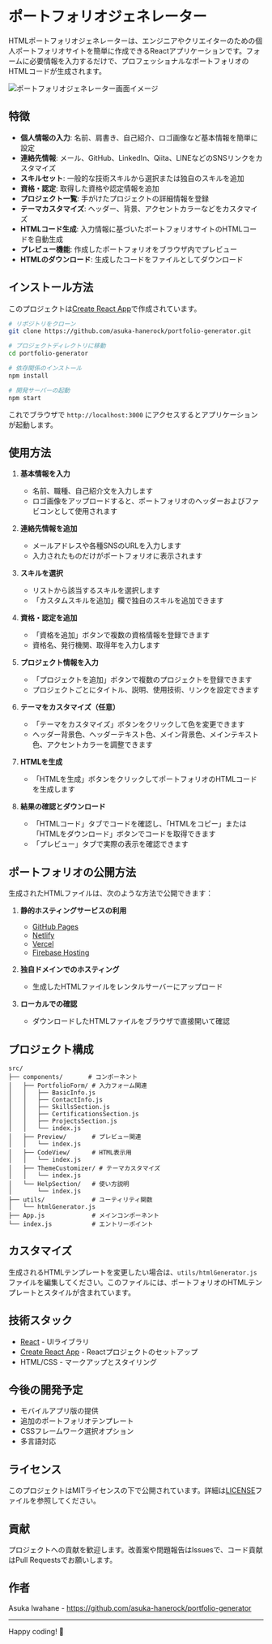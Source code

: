 # ポートフォリオジェネレーター

HTMLポートフォリオジェネレーターは、エンジニアやクリエイターのための個人ポートフォリオサイトを簡単に作成できるReactアプリケーションです。フォームに必要情報を入力するだけで、プロフェッショナルなポートフォリオのHTMLコードが生成されます。

![ポートフォリオジェネレーター画面イメージ](screenshot.png)

## 特徴

- **個人情報の入力**: 名前、肩書き、自己紹介、ロゴ画像など基本情報を簡単に設定
- **連絡先情報**: メール、GitHub、LinkedIn、Qiita、LINEなどのSNSリンクをカスタマイズ
- **スキルセット**: 一般的な技術スキルから選択または独自のスキルを追加
- **資格・認定**: 取得した資格や認定情報を追加
- **プロジェクト一覧**: 手がけたプロジェクトの詳細情報を登録
- **テーマカスタマイズ**: ヘッダー、背景、アクセントカラーなどをカスタマイズ
- **HTMLコード生成**: 入力情報に基づいたポートフォリオサイトのHTMLコードを自動生成
- **プレビュー機能**: 作成したポートフォリオをブラウザ内でプレビュー
- **HTMLのダウンロード**: 生成したコードをファイルとしてダウンロード

## インストール方法

このプロジェクトは[Create React App](https://github.com/facebook/create-react-app)で作成されています。

```bash
# リポジトリをクローン
git clone https://github.com/asuka-hanerock/portfolio-generator.git

# プロジェクトディレクトリに移動
cd portfolio-generator

# 依存関係のインストール
npm install

# 開発サーバーの起動
npm start
```

これでブラウザで `http://localhost:3000` にアクセスするとアプリケーションが起動します。

## 使用方法

1. **基本情報を入力**
   - 名前、職種、自己紹介文を入力します
   - ロゴ画像をアップロードすると、ポートフォリオのヘッダーおよびファビコンとして使用されます

2. **連絡先情報を追加**
   - メールアドレスや各種SNSのURLを入力します
   - 入力されたものだけがポートフォリオに表示されます

3. **スキルを選択**
   - リストから該当するスキルを選択します
   - 「カスタムスキルを追加」欄で独自のスキルを追加できます

4. **資格・認定を追加**
   - 「資格を追加」ボタンで複数の資格情報を登録できます
   - 資格名、発行機関、取得年を入力します

5. **プロジェクト情報を入力**
   - 「プロジェクトを追加」ボタンで複数のプロジェクトを登録できます
   - プロジェクトごとにタイトル、説明、使用技術、リンクを設定できます

6. **テーマをカスタマイズ（任意）**
   - 「テーマをカスタマイズ」ボタンをクリックして色を変更できます
   - ヘッダー背景色、ヘッダーテキスト色、メイン背景色、メインテキスト色、アクセントカラーを調整できます

7. **HTMLを生成**
   - 「HTMLを生成」ボタンをクリックしてポートフォリオのHTMLコードを生成します

8. **結果の確認とダウンロード**
   - 「HTMLコード」タブでコードを確認し、「HTMLをコピー」または「HTMLをダウンロード」ボタンでコードを取得できます
   - 「プレビュー」タブで実際の表示を確認できます

## ポートフォリオの公開方法

生成されたHTMLファイルは、次のような方法で公開できます：

1. **静的ホスティングサービスの利用**
   - [GitHub Pages](https://pages.github.com/)
   - [Netlify](https://www.netlify.com/)
   - [Vercel](https://vercel.com/)
   - [Firebase Hosting](https://firebase.google.com/docs/hosting)

2. **独自ドメインでのホスティング**
   - 生成したHTMLファイルをレンタルサーバーにアップロード

3. **ローカルでの確認**
   - ダウンロードしたHTMLファイルをブラウザで直接開いて確認

## プロジェクト構成

```
src/
├── components/       # コンポーネント
│   ├── PortfolioForm/ # 入力フォーム関連
│   │   ├── BasicInfo.js
│   │   ├── ContactInfo.js
│   │   ├── SkillsSection.js
│   │   ├── CertificationsSection.js
│   │   ├── ProjectsSection.js
│   │   └── index.js
│   ├── Preview/       # プレビュー関連
│   │   └── index.js
│   ├── CodeView/      # HTML表示用
│   │   └── index.js
│   ├── ThemeCustomizer/ # テーマカスタマイズ
│   │   └── index.js
│   └── HelpSection/   # 使い方説明
│       └── index.js
├── utils/             # ユーティリティ関数
│   └── htmlGenerator.js
├── App.js             # メインコンポーネント
└── index.js           # エントリーポイント
```

## カスタマイズ

生成されるHTMLテンプレートを変更したい場合は、`utils/htmlGenerator.js`ファイルを編集してください。このファイルには、ポートフォリオのHTMLテンプレートとスタイルが含まれています。

## 技術スタック

- [React](https://reactjs.org/) - UIライブラリ
- [Create React App](https://create-react-app.dev/) - Reactプロジェクトのセットアップ
- HTML/CSS - マークアップとスタイリング

## 今後の開発予定

- モバイルアプリ版の提供
- 追加のポートフォリオテンプレート
- CSSフレームワーク選択オプション
- 多言語対応

## ライセンス

このプロジェクトはMITライセンスの下で公開されています。詳細は[LICENSE](LICENSE)ファイルを参照してください。

## 貢献

プロジェクトへの貢献を歓迎します。改善案や問題報告はIssuesで、コード貢献はPull Requestsでお願いします。

## 作者

Asuka Iwahane - https://github.com/asuka-hanerock/portfolio-generator

---

Happy coding! 🚀